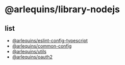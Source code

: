 # @arlequins/library-nodejs

## list

- [@arlequins/eslint-config-typescript](https://www.npmjs.com/package/@arlequins/eslint-config-typescript)
- [@arlequins/common-config](https://www.npmjs.com/package/@arlequins/common-config)
- [@arlequins/utils](https://www.npmjs.com/package/@arlequins/utils)
- [@arlequins/oauth2](https://www.npmjs.com/package/@arlequins/oauth2)
